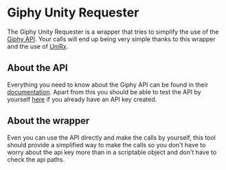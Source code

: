 # Giphy Unity Requester
The Giphy Unity Requester is a wrapper that tries to simplify the use of the [Giphy API](https://developers.giphy.com/). Your calls will end up being very simple thanks to this wrapper and the use of [UniRx](https://github.com/neuecc/UniRx).
## About the API
Everything you need to know about the Giphy API can be found in their [documentation]((https://developers.giphy.com/)). Apart from this you should be able to test the API by yourself [here](https://developers.giphy.com/explorer/) if you already have an API key created.
## About the wrapper
Even you can use the API directly and make the calls by yourself, this tool should provide a simplified way to make the calls so you don't have to worry about the api key more than in a scriptable object and don't have to check the api paths.
